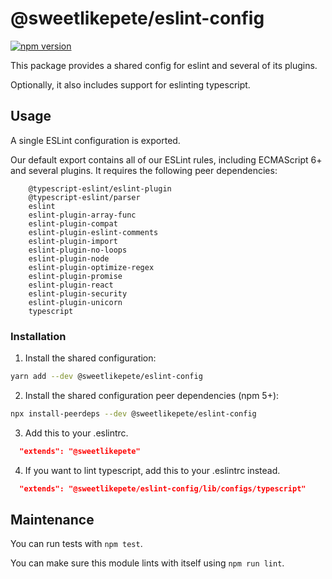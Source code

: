 # @sweetlikepete/eslint-config

[![npm version](https://badge.fury.io/js/%40sweetlikepete%2Feslint-config.svg)](https://badge.fury.io/js/%40sweetlikepete%2Feslint-config)

This package provides a shared config for eslint and several of its plugins.

Optionally, it also includes support for eslinting typescript.

## Usage

A single ESLint configuration is exported.

Our default export contains all of our ESLint rules, including ECMAScript 6+ and several plugins. It requires the following peer dependencies:

```
    @typescript-eslint/eslint-plugin
    @typescript-eslint/parser
    eslint
    eslint-plugin-array-func
    eslint-plugin-compat
    eslint-plugin-eslint-comments
    eslint-plugin-import
    eslint-plugin-no-loops
    eslint-plugin-node
    eslint-plugin-optimize-regex
    eslint-plugin-promise
    eslint-plugin-react
    eslint-plugin-security
    eslint-plugin-unicorn
    typescript
```

### Installation

1. Install the shared configuration:

  ```sh
  yarn add --dev @sweetlikepete/eslint-config
  ```

2. Install the shared configuration peer dependencies (npm 5+):

  ```sh
  npx install-peerdeps --dev @sweetlikepete/eslint-config
  ```

3. Add this to your .eslintrc.

  ```json
    "extends": "@sweetlikepete"
  ```

4. If you want to lint typescript, add this to your .eslintrc instead.

  ```json
    "extends": "@sweetlikepete/eslint-config/lib/configs/typescript"
  ```

## Maintenance

You can run tests with `npm test`.

You can make sure this module lints with itself using `npm run lint`.